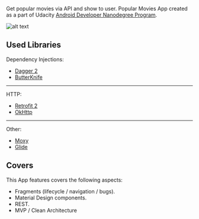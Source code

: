 Get popular movies via API and show to user. Popular Movies App created as a part of Udacity [Android Developer Nanodegree Program](https://www.udacity.com/course/android-developer-nanodegree-by-google--nd801).

![alt text](http://images.vfl.ru/ii/1535399676/4e536804/23081949.jpg)

## Used Libraries
Dependency Injections:
* [Dagger 2](https://github.com/google/dagger)
* [ButterKnife](https://github.com/JakeWharton/butterknife)
___
HTTP:
* [Retrofit 2](https://github.com/square/retrofit) 
* [OkHttp](https://github.com/square/okhttp)
___
Other:
* [Moxy](https://github.com/Arello-Mobile/Moxy)
* [Glide](https://github.com/bumptech/glide)

## Covers
This App features covers the following aspects:
* Fragments (lifecycle / navigation / bugs).
* Material Design components.
* REST.
* MVP / Clean Architecture
